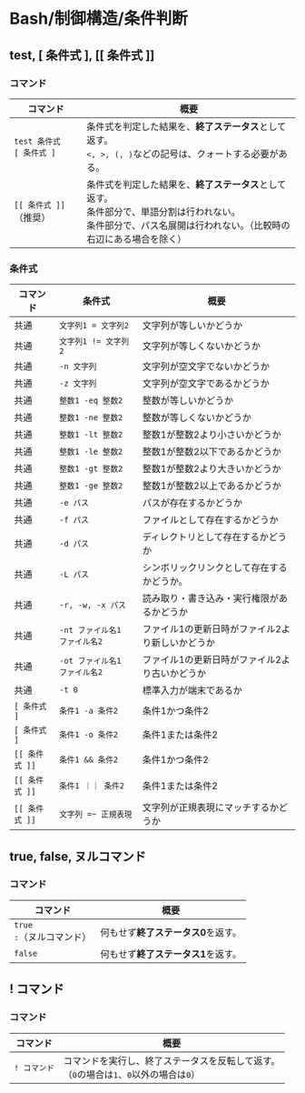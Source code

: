 # Bash/制御構造/条件判断

## test, [ 条件式 ], [[ 条件式 ]]

### コマンド

| コマンド               | 概要     |
| ---------------------- | ---------------- |
| `test 条件式`<br />`[ 条件式 ]` | 条件式を判定した結果を、**終了ステータス**として返す。<br />`<, >, (, )`などの記号は、クォートする必要がある。 |
| `[[ 条件式 ]]`（推奨） | 条件式を判定した結果を、**終了ステータス**として返す。<br />条件部分で、単語分割は行われない。<br />条件部分で、パス名展開は行われない。（比較時の右辺にある場合を除く） |

### 条件式

| コマンド       | 条件式                        | 概要                                             |
| -------------- | ----------------------------- | ------------------------------------------------ |
| 共通           | `文字列1 = 文字列2`           | 文字列が等しいかどうか                           |
| 共通           | `文字列1 != 文字列2`          | 文字列が等しくないかどうか                       |
| 共通           | `-n 文字列`                   | 文字列が空文字でないかどうか                     |
| 共通           | `-z 文字列`                   | 文字列が空文字であるかどうか                     |
| 共通           | `整数1 -eq 整数2`             | 整数が等しいかどうか                             |
| 共通           | `整数1 -ne 整数2`             | 整数が等しくないかどうか                         |
| 共通           | `整数1 -lt 整数2`             | 整数1が整数2より小さいかどうか                   |
| 共通           | `整数1 -le 整数2`             | 整数1が整数2以下であるかどうか                   |
| 共通           | `整数1 -gt 整数2`             | 整数1が整数2より大きいかどうか                   |
| 共通           | `整数1 -ge 整数2`             | 整数1が整数2以上であるかどうか                   |
| 共通           | `-e パス`                     | パスが存在するかどうか                           |
| 共通           | `-f パス`                     | ファイルとして存在するかどうか                   |
| 共通           | `-d パス`                     | ディレクトリとして存在するかどうか               |
| 共通           | `-L パス`                     | シンボリックリンクとして存在するかどうか。       |
| 共通           | `-r, -w, -x パス`             | 読み取り・書き込み・実行権限があるかどうか       |
| 共通           | `-nt ファイル名1 ファイル名2` | ファイル1の更新日時がファイル2より新しいかどうか |
| 共通           | `-ot ファイル名1 ファイル名2` | ファイル1の更新日時がファイル2より古いかどうか   |
| 共通           | `-t 0`                        | 標準入力が端末であるか                           |
| `[ 条件式 ]`   | `条件1 -a 条件2`              | 条件1かつ条件2                                   |
| `[ 条件式 ]`   | `条件1 -o 条件2`              | 条件1または条件2                                 |
| `[[ 条件式 ]]` | `条件1 && 条件2`              | 条件1かつ条件2                                   |
| `[[ 条件式 ]]` | `条件1 ｜｜ 条件2`            | 条件1または条件2                                 |
| `[[ 条件式 ]]` | `文字列 =~ 正規表現`          | 文字列が正規表現にマッチするかどうか             |

## true, false, ヌルコマンド

### コマンド

| コマンド                         | 概要                                |
| -------------------------------- | ----------------------------------- |
| `true`<br /> `:`（ヌルコマンド） | 何もせず**終了ステータス0**を返す。 |
| `false`                          | 何もせず**終了ステータス1**を返す。 |

## ! コマンド

### コマンド

| コマンド     | 概要                                                         |
| ------------ | ------------------------------------------------------------ |
| `! コマンド` | コマンドを実行し、終了ステータスを反転して返す。<br />（`0`の場合は`1`、`0`以外の場合は`0`） |
